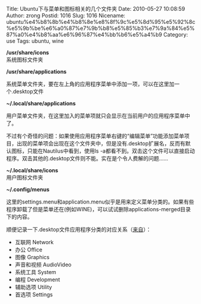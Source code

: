 Title: Ubuntu下与菜单和图标相关的几个文件夹
Date: 2010-05-27 10:08:59
Author: zrong
Postid: 1016
Slug: 1016
Nicename: ubuntu%e4%b8%8b%e4%b8%8e%e8%8f%9c%e5%8d%95%e5%92%8c%e5%9b%be%e6%a0%87%e7%9b%b8%e5%85%b3%e7%9a%84%e5%87%a0%e4%b8%aa%e6%96%87%e4%bb%b6%e5%a4%b9
Category: use
Tags: ubuntu, wine

**/usr/share/icons**  
系统图标文件夹

**/usr/share/applications**  

系统菜单文件夹，要在左上角的应用程序菜单中添加一项，可以在这里加一个.desktop文件

**\~/.local/share/applications**  

用户菜单文件夹，在这里加入的菜单项就只会显示在当前用户的应用程序菜单中了。  

不过有个奇怪的问题：如果使用应用程序菜单右键的“编辑菜单”功能添加菜单项目，出现的菜单项会出现在这个文件夹中，但是没有.desktop扩展名，反而有默认图标，只能在Nautilus中看到，使用ls -a都看不到。双击这个文件可以直接启动程序。双击其他的.desktop文件则不能。实在是个令人费解的问题……  
<!--more-->  
**\~/.local/share/icons**  
用户图标文件夹

**\~/.config/menus**  

这里的settings.menu和application.menu似乎是用来定义菜单分类的。如果有些程序卸载了但是菜单还在(例如WINE)，可以试试删除applications-merged目录下的内容。

顺便记录一下.desktop文件应用程序分类的对应关系（[来自](http://zengq.blog.ubuntu.org.cn/2008/11/08/%E5%9C%A8ubuntu%E4%BD%8D%E7%BD%AE%E8%8F%9C%E5%8D%95%E6%B7%BB%E5%8A%A0%E6%96%87%E4%BB%B6%E5%A4%B9%EF%BC%8C%E5%9C%A8%E5%BA%94%E7%94%A8%E7%A8%8B%E5%BA%8F%E8%8F%9C%E5%8D%95%E6%B7%BB%E5%8A%A0%E6%9C%AA/)）：

-   互联网 Network
-   办公 Office
-   图像 Graphics
-   声音和视频 AudioVideo
-   系统工具 System
-   编程 Development
-   辅助选项 Utility
-   首选项 Settings

